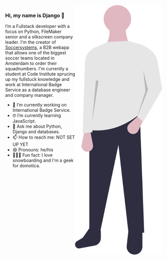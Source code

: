 <img align="right" src="https://github.com/D1ang/D1ang/blob/master/djang.png" alt="Illustration of Django" width=280px height=800px/>

### Hi, my name is Django 👋

I’m a Fullstack developer with a focus on Python, FileMaker senior and a silkscreen company leader. I'm the creator of [Soccersystems](soccersystems.nl), a B2B webapp that allows one of the biggest soccer teams located in Amsterdam to order their squadnumbers. I'm currently a student at Code Institute sprucing up my fullstuck knowledge and work at International Badge Service as a database engineer and company manager.

- 📱  I’m currently working on International Badge Service.
- 🤓 I’m currently learning JavaScript.
- 💬  Ask me about Python, Django and databases.
- 📫  How to reach me: NOT SET UP YET
- 😄  Pronouns: he/his
- 🚴🏽‍♀️  Fun fact: I love snowboarding and I'm a geek for domotica.
